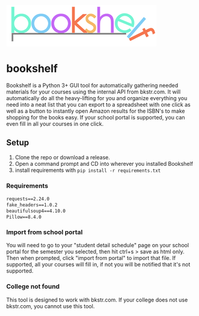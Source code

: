 ![Bookshelf logo](https://github.com/xSetrox/bookshelf/blob/main/bookshelf.png?raw=true)
# bookshelf
Bookshelf is a Python 3+ GUI tool for automatically gathering needed materials for your courses using the internal API from bkstr.com. It will automatically do all the heavy-lifting for you and organize everything you need into a neat list that you can export to a spreadsheet with one click as well as a button to instantly open Amazon results for the ISBN's to make shopping for the books easy. If your school portal is supported, you can even fill in all your courses in one click.  
## Setup
1. Clone the repo or download a release.  
2. Open a command prompt and CD into wherever you installed Bookshelf
3. install requirements with `pip install -r requirements.txt`
### Requirements  
```
requests==2.24.0
fake_headers==1.0.2
beautifulsoup4==4.10.0
Pillow==8.4.0
```
### Import from school portal
You will need to go to your "student detail schedule" page on your school portal for the semester you selected, then hit ctrl+s > save as html only. Then when prompted, click "import from portal" to import that file. If supported, all your courses will fill in, if not you will be notified that it's not supported.  
### College not found
This tool is designed to work with bkstr.com. If your college does not use bkstr.com, you cannot use this tool. 
